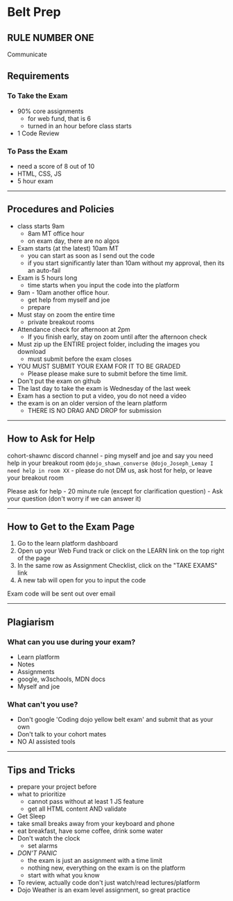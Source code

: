 # Belt Prep

## RULE NUMBER ONE

Communicate

## Requirements

### To Take the Exam

- 90% core assignments
  - for web fund, that is 6
  - turned in an hour before class starts
- 1 Code Review

### To Pass the Exam

- need a score of 8 out of 10
- HTML, CSS, JS
- 5 hour exam

---

## Procedures and Policies

- class starts 9am
  - 8am MT office hour
  - on exam day, there are no algos
- Exam starts (at the latest) 10am MT
  - you can start as soon as I send out the code
  - if you start significantly later than 10am without my approval, then its an auto-fail
- Exam is 5 hours long
  - time starts when you input the code into the platform
- 9am - 10am another office hour.
  - get help from myself and joe
  - prepare
- Must stay on zoom the entire time
  - private breakout rooms
- Attendance check for afternoon at 2pm
  - If you finish early, stay on zoom until after the afternoon check
- Must zip up the ENTIRE project folder, including the images you download
  - must submit before the exam closes
- YOU MUST SUBMIT YOUR EXAM FOR IT TO BE GRADED
  - Please please make sure to submit before the time limit.
- Don't put the exam on github
- The last day to take the exam is Wednesday of the last week
- Exam has a section to put a video, you do not need a video
- the exam is on an older version of the learn platform
  - THERE IS NO DRAG AND DROP for submission

---

## How to Ask for Help

cohort-shawnc discord channel - ping myself and joe and say you need help in your breakout room
`@dojo_shawn_converse @dojo_Joseph_Lemay I need help in room XX` - please do not DM us, ask host for help, or leave your breakout room

Please ask for help - 20 minute rule (except for clarification question) - Ask your question (don't worry if we can answer it)

---

## How to Get to the Exam Page

1. Go to the learn platform dashboard
2. Open up your Web Fund track or click on the LEARN link on the top right of the page
3. In the same row as Assignment Checklist, click on the "TAKE EXAMS" link
4. A new tab will open for you to input the code

Exam code will be sent out over email

---

## Plagiarism

### What can you use during your exam?

- Learn platform
- Notes
- Assignments
- google, w3schools, MDN docs
- Myself and joe

### What can't you use?

- Don't google 'Coding dojo yellow belt exam' and submit that as your own
- Don't talk to your cohort mates
- NO AI assisted tools


---

## Tips and Tricks

- prepare your project before
- what to prioritize
  - cannot pass without at least 1 JS feature
  - get all HTML content AND validate
- Get Sleep
- take small breaks away from your keyboard and phone
- eat breakfast, have some coffee, drink some water
- Don't watch the clock
  - set alarms
- _*DON'T PANIC*_
  - the exam is just an assignment with a time limit
  - nothing new, everything on the exam is on the platform
  - start with what you know
- To review, actually code don't just watch/read lectures/platform
- Dojo Weather is an exam level assignment, so great practice